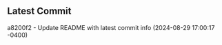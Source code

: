 
## Latest Commit
a8200f2 - Update README with latest commit info (2024-08-29 17:00:17 -0400) <Yunxi-Zhou>
